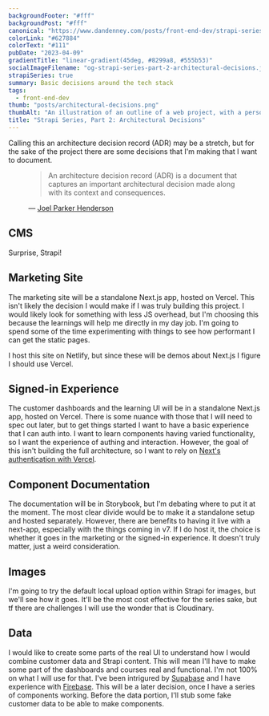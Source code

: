 ```yaml
---
backgroundFooter: "#fff"
backgroundPost: "#fff"
canonical: "https://www.dandenney.com/posts/front-end-dev/strapi-series-part-2-architectural-decisions"
colorLink: "#627884"
colorText: "#111"
pubDate: "2023-04-09"
gradientTitle: "linear-gradient(45deg, #8299a8, #555b53)"
socialImageFilename: "og-strapi-series-part-2-architectural-decisions.jpg"
strapiSeries: true
summary: Basic decisions around the tech stack
tags:
  - front-end-dev
thumb: "posts/architectural-decisions.png"
thumbAlt: "An illustration of an outline of a web project, with a person sketching the wireframe on a whiteboard, in the style of a technical drawing, viewed from a top-down perspective, with a computer and a notebook in the background. --v 5 --ar 3:2"
title: "Strapi Series, Part 2: Architectural Decisions"
---
```


Calling this an architecture decision record (ADR) may be a stretch, but for the sake of the project there are some decisions that I'm making that I want to document.

<figure>
  <blockquote>
    <p>An architecture decision record (ADR) is a document that captures an important architectural decision made along with its context and consequences.</p>
  </blockquote>
  <figcaption>— <a href="https://github.com/joelparkerhenderson/architecture-decision-record#what-is-an-architecture-decision-record">Joel Parker Henderson</a></figcaption>
</figure>

## CMS

Surprise, Strapi!

## Marketing Site

The marketing site will be a standalone Next.js app, hosted on Vercel. This isn't likely the decision I would make if I was truly building this project. I would likely look for something with less JS overhead, but I'm choosing this because the learnings will help me directly in my day job. I'm going to spend some of the time experimenting with things to see how performant I can get the static pages.

I host this site on Netlify, but since these will be demos about Next.js I figure I should use Vercel.

## Signed-in Experience

The customer dashboards and the learning UI will be in a standalone Next.js app, hosted on Vercel. There is some nuance with those that I will need to spec out later, but to get things started I want to have a basic experience that I can auth into. I want to learn components having varied functionality, so I want the experience of authing and interaction. However, the goal of this isn't building the full architecture, so I want to rely on [Next's authentication with Vercel](https://vercel.com/guides/application-authentication-on-vercel).

## Component Documentation

The documentation will be in Storybook, but I'm debating where to put it at the moment. The most clear divide would be to make it a standalone setup and hosted separately. However, there are benefits to having it live with a next-app, especially with the things coming in v7. If I do host it, the choice is whether it goes in the marketing or the signed-in experience. It doesn't truly matter, just a weird consideration.

## Images

I'm going to try the default local upload option within Strapi for images, but we'll see how it goes. It'll be the most cost effective for the series sake, but tf there are challenges I will use the wonder that is Cloudinary.

## Data

I would like to create some parts of the real UI to understand how I would combine customer data and Strapi content. This will mean I'll have to make some part of the dashboards and courses real and functional. I'm not 100% on what I will use for that. I've been intrigured by [Supabase](https://supabase.com) and I have experience with [Firebase](https://firebase.google.com). This will be a later decision, once I have a series of components working. Before the data portion, I'll stub some fake customer data to be able to make components.
